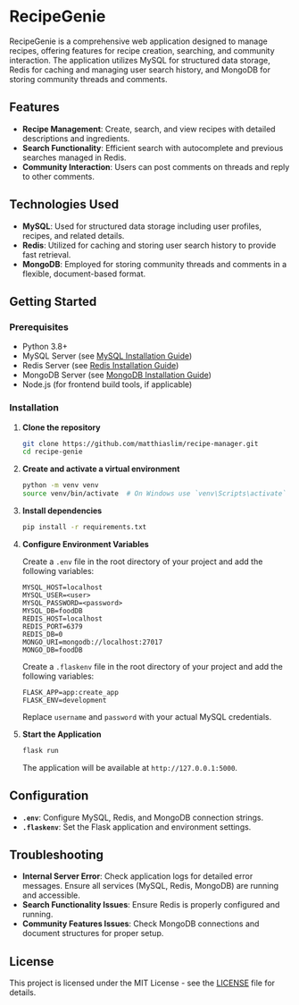 # RecipeGenie

RecipeGenie is a comprehensive web application designed to manage recipes, offering features for recipe creation, searching, and community interaction. The application utilizes MySQL for structured data storage, Redis for caching and managing user search history, and MongoDB for storing community threads and comments.

## Features

- **Recipe Management**: Create, search, and view recipes with detailed descriptions and ingredients.
- **Search Functionality**: Efficient search with autocomplete and previous searches managed in Redis.
- **Community Interaction**: Users can post comments on threads and reply to other comments.

## Technologies Used

- **MySQL**: Used for structured data storage including user profiles, recipes, and related details.
- **Redis**: Utilized for caching and storing user search history to provide fast retrieval.
- **MongoDB**: Employed for storing community threads and comments in a flexible, document-based format.

## Getting Started

### Prerequisites

- Python 3.8+
- MySQL Server (see [MySQL Installation Guide](https://dev.mysql.com/doc/mysql-installation-excerpt/5.7/en/))
- Redis Server (see [Redis Installation Guide](https://redis.io/docs/latest/operate/oss_and_stack/install/install-redis/))
- MongoDB Server (see [MongoDB Installation Guide](https://www.mongodb.com/docs/manual/administration/install-community/))
- Node.js (for frontend build tools, if applicable)

### Installation

1. **Clone the repository**

   ```bash
   git clone https://github.com/matthiaslim/recipe-manager.git
   cd recipe-genie
   ```

2. **Create and activate a virtual environment**

   ```bash
   python -m venv venv
   source venv/bin/activate  # On Windows use `venv\Scripts\activate`
   ```

3. **Install dependencies**

   ```bash
   pip install -r requirements.txt
   ```

4. **Configure Environment Variables**

   Create a `.env` file in the root directory of your project and add the following variables:

   ```env
   MYSQL_HOST=localhost
   MYSQL_USER=<user>
   MYSQL_PASSWORD=<password>
   MYSQL_DB=foodDB
   REDIS_HOST=localhost
   REDIS_PORT=6379
   REDIS_DB=0
   MONGO_URI=mongodb://localhost:27017
   MONGO_DB=foodDB
   ```

   Create a `.flaskenv` file in the root directory of your project and add the following variables:

   ```env
   FLASK_APP=app:create_app
   FLASK_ENV=development
   ```

   Replace `username` and `password` with your actual MySQL credentials.

5. **Start the Application**

   ```bash
   flask run
   ```

   The application will be available at `http://127.0.0.1:5000`.

## Configuration

- **`.env`**: Configure MySQL, Redis, and MongoDB connection strings.
- **`.flaskenv`**: Set the Flask application and environment settings.

## Troubleshooting

- **Internal Server Error**: Check application logs for detailed error messages. Ensure all services (MySQL, Redis, MongoDB) are running and accessible.
- **Search Functionality Issues**: Ensure Redis is properly configured and running.
- **Community Features Issues**: Check MongoDB connections and document structures for proper setup.
## License

This project is licensed under the MIT License - see the [LICENSE](LICENSE) file for details.